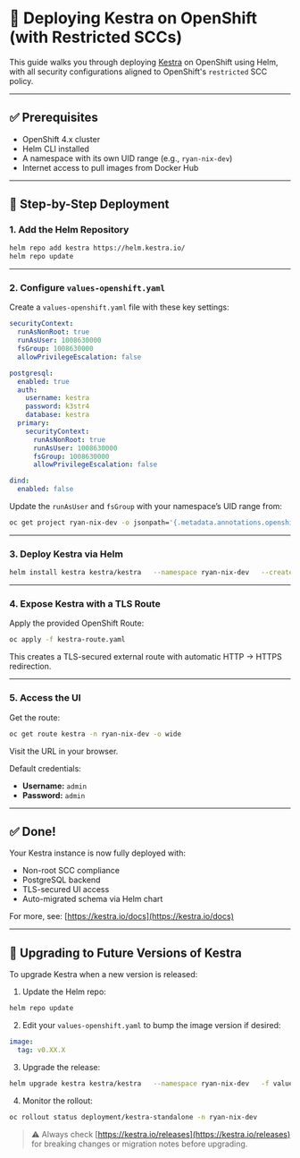 # 🚀 Deploying Kestra on OpenShift (with Restricted SCCs)

This guide walks you through deploying [Kestra](https://kestra.io) on OpenShift using Helm, with all security configurations aligned to OpenShift's `restricted` SCC policy.

---

## ✅ Prerequisites

- OpenShift 4.x cluster
- Helm CLI installed
- A namespace with its own UID range (e.g., `ryan-nix-dev`)
- Internet access to pull images from Docker Hub

---

## 🔧 Step-by-Step Deployment

### 1. Add the Helm Repository

```bash
helm repo add kestra https://helm.kestra.io/
helm repo update
```

---

### 2. Configure `values-openshift.yaml`

Create a `values-openshift.yaml` file with these key settings:

```yaml
securityContext:
  runAsNonRoot: true
  runAsUser: 1008630000
  fsGroup: 1008630000
  allowPrivilegeEscalation: false

postgresql:
  enabled: true
  auth:
    username: kestra
    password: k3str4
    database: kestra
  primary:
    securityContext:
      runAsNonRoot: true
      runAsUser: 1008630000
      fsGroup: 1008630000
      allowPrivilegeEscalation: false

dind:
  enabled: false
```

Update the `runAsUser` and `fsGroup` with your namespace’s UID range from:

```bash
oc get project ryan-nix-dev -o jsonpath='{.metadata.annotations.openshift\.io/sa\.scc\.uid-range}'
```

---

### 3. Deploy Kestra via Helm

```bash
helm install kestra kestra/kestra   --namespace ryan-nix-dev   --create-namespace   -f values-openshift.yaml
```

---

### 4. Expose Kestra with a TLS Route

Apply the provided OpenShift Route:

```bash
oc apply -f kestra-route.yaml
```

This creates a TLS-secured external route with automatic HTTP → HTTPS redirection.

---

### 5. Access the UI

Get the route:

```bash
oc get route kestra -n ryan-nix-dev -o wide
```

Visit the URL in your browser.

Default credentials:

- **Username:** `admin`
- **Password:** `admin`

---

## ✅ Done!

Your Kestra instance is now fully deployed with:

- Non-root SCC compliance
- PostgreSQL backend
- TLS-secured UI access
- Auto-migrated schema via Helm chart

For more, see: [https://kestra.io/docs](https://kestra.io/docs)

---

## 🔄 Upgrading to Future Versions of Kestra

To upgrade Kestra when a new version is released:

1. Update the Helm repo:
```bash
helm repo update
```

2. Edit your `values-openshift.yaml` to bump the image version if desired:
```yaml
image:
  tag: v0.XX.X
```

3. Upgrade the release:
```bash
helm upgrade kestra kestra/kestra   --namespace ryan-nix-dev   -f values-openshift.yaml
```

4. Monitor the rollout:
```bash
oc rollout status deployment/kestra-standalone -n ryan-nix-dev
```

> ⚠️ Always check [https://kestra.io/releases](https://kestra.io/releases) for breaking changes or migration notes before upgrading.

